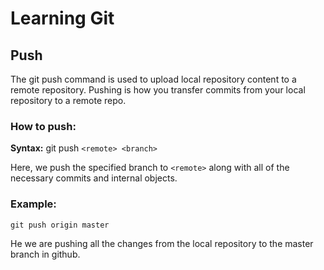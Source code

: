 # Learning Git
## Push

The git push command is used to upload local repository content to a remote repository. Pushing is how you transfer commits from your local repository to a remote repo.

### How to push:

**Syntax:** git push `<remote> <branch>`

Here, we push the specified branch to `<remote>` along with all of the necessary commits and internal objects.

### Example:

```
git push origin master
```

He we are pushing all the changes from the local repository to the master branch in github. 